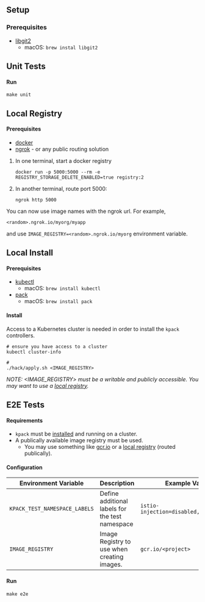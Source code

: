 ## Setup

### Prerequisites

  * [libgit2](https://libgit2.org/)
    * macOS: `brew instal libgit2`

## Unit Tests

#### Run

```
make unit
```

## Local Registry

#### Prerequisites

  * [docker](https://docs.docker.com/get-docker/)
  * [ngrok](https://ngrok.com/) - or any public routing solution

1. In one terminal, start a docker registry
    ```shell
    docker run -p 5000:5000 --rm -e REGISTRY_STORAGE_DELETE_ENABLED=true registry:2
    ```
2. In another terminal, route port 5000:
    ```shell
    ngrok http 5000
    ```

You can now use image names with the ngrok url. For example,

```
<random>.ngrok.io/myorg/myapp
```

and use `IMAGE_REGISTRY=<random>.ngrok.io/myorg` environment variable.

## Local Install

#### Prerequisites

  * [kubectl](https://kubernetes.io/docs/tasks/tools/#kubectl)
    * macOS: `brew install kubectl`
  * [pack](https://buildpacks.io/docs/tools/pack/)
    * macOS: `brew install pack`

#### Install

Access to a Kubernetes cluster is needed in order to install the `kpack` controllers.

```shell
# ensure you have access to a cluster
kubectl cluster-info

# 
./hack/apply.sh <IMAGE_REGISTRY>
```

_NOTE: <IMAGE_REGISTRY> must be a writable and publicly accessible. You may want to use a [local registry](#local-registry)._


## E2E Tests

#### Requirements

  * `kpack` must be [installed](#local-install) and running on a cluster.
  * A publically available image registry must be used.
    * You may use something like [gcr.io](https://cloud.google.com/container-registry/) or a [local registry](#local-registry) (routed publically).

#### Configuration

|Environment Variable | Description | Example Values
|---                  |---          |---
| `KPACK_TEST_NAMESPACE_LABELS` | Define additional labels for the test namespace | `istio-injection=disabled,purpose=test`
| `IMAGE_REGISTRY` | Image Registry to use when creating images. | `gcr.io/<project>`

#### Run

```
make e2e
```